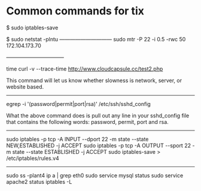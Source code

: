 <!-- TITLE: Linode -->
<!-- SUBTITLE: A quick summary of Linode -->

# Common commands for tix

$ sudo iptables-save 

$ sudo netstat -plntu
——————————
sudo mtr -P 22 -i 0.5 -rwc 50 172.104.173.70

———————————

time curl -v --trace-time http://www.cloudcapsule.cc/test2.php

This command will let us know whether slowness is network, server, or website based.
_________________________

egrep -i '(password|permit|port|rsa)' /etc/ssh/sshd_config

What the above command does is pull out any line in your sshd_config file that contains the following words: password, permit, port and rsa. 
____________________________

sudo iptables -p tcp -A INPUT --dport 22 -m state --state NEW,ESTABLISHED -j ACCEPT
sudo iptables -p tcp -A OUTPUT --sport 22 -m state --state ESTABLISHED -j ACCEPT
sudo iptables-save > /etc/iptables/rules.v4

_____________________________________________________________________________

sudo ss -plant4
ip a | grep eth0
sudo service mysql status
sudo service apache2 status
iptables -L
